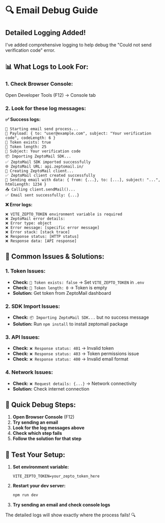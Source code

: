 # 🔍 Email Debug Guide

## **Detailed Logging Added!**

I've added comprehensive logging to help debug the "Could not send verification code" error.

## **📊 What Logs to Look For:**

### **1. Check Browser Console:**
Open Developer Tools (F12) → Console tab

### **2. Look for these log messages:**

**✅ Success logs:**
```
📧 Starting email send process...
📧 Payload: { to: "user@example.com", subject: "Your verification code", codeLength: 6 }
🔑 Token exists: true
🔑 Token length: 25
📧 Subject: Your verification code
📦 Importing ZeptoMail SDK...
✅ ZeptoMail SDK imported successfully
🌐 ZeptoMail URL: api.zeptomail.in/
🔧 Creating ZeptoMail client...
✅ ZeptoMail client created successfully
📧 Sending email with data: { from: {...}, to: [...], subject: "...", htmlLength: 1234 }
📤 Calling client.sendMail()...
✅ Email sent successfully: {...}
```

**❌ Error logs:**
```
❌ VITE_ZEPTO_TOKEN environment variable is required
❌ ZeptoMail error details:
❌ Error type: object
❌ Error message: [specific error message]
❌ Error stack: [stack trace]
❌ Response status: [HTTP status]
❌ Response data: [API response]
```

## **🔧 Common Issues & Solutions:**

### **1. Token Issues:**
- **Check:** `🔑 Token exists: false` → Set `VITE_ZEPTO_TOKEN` in `.env`
- **Check:** `🔑 Token length: 0` → Token is empty
- **Solution:** Get token from ZeptoMail dashboard

### **2. SDK Import Issues:**
- **Check:** `📦 Importing ZeptoMail SDK...` but no success message
- **Solution:** Run `npm install` to install zeptomail package

### **3. API Issues:**
- **Check:** `❌ Response status: 401` → Invalid token
- **Check:** `❌ Response status: 403` → Token permissions issue
- **Check:** `❌ Response status: 400` → Invalid email format

### **4. Network Issues:**
- **Check:** `❌ Request details: {...}` → Network connectivity
- **Solution:** Check internet connection

## **🚀 Quick Debug Steps:**

1. **Open Browser Console** (F12)
2. **Try sending an email**
3. **Look for the log messages above**
4. **Check which step fails**
5. **Follow the solution for that step**

## **📧 Test Your Setup:**

1. **Set environment variable:**
   ```env
   VITE_ZEPTO_TOKEN=your_zepto_token_here
   ```

2. **Restart your dev server:**
   ```bash
   npm run dev
   ```

3. **Try sending an email and check console logs**

The detailed logs will show exactly where the process fails! 🔍
